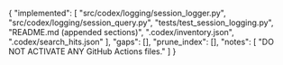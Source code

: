 {
  "implemented": [
    "src/codex/logging/session_logger.py",
    "src/codex/logging/session_query.py",
    "tests/test_session_logging.py",
    "README.md (appended sections)",
    ".codex/inventory.json",
    ".codex/search_hits.json"
  ],
  "gaps": [],
  "prune_index": [],
  "notes": [
    "DO NOT ACTIVATE ANY GitHub Actions files."
  ]
}